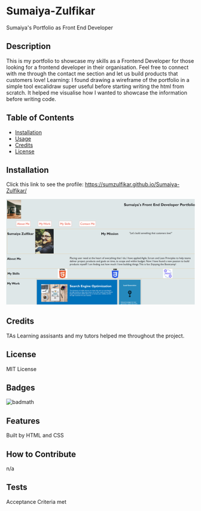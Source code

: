# Sumaiya-Zulfikar
Sumaiya's Portfolio as Front End Developer


## Description

This is my portfolio to showcase my skills as a Frontend Developer for those looking for a frontend developer in their organisation. Feel free to connect with me through the 
contact me section and let us build products that customers love!
Learning:
I found drawing a wireframe of the portfolio in a simple tool excalidraw super useful before starting writing the html from scratch.
It helped me visualise how I wanted to showcase the information before writing code.

## Table of Contents 


- [Installation](#installation)
- [Usage](#usage)
- [Credits](#credits)
- [License](#license)

## Installation


Click this link to see the profile: https://sumzulfikar.github.io/Sumaiya-Zulfikar/


![alt text](/images/application_ss.PNG)

## Credits

TAs Learning assisants and my tutors helped me throughout the project.

## License

MIT License

## Badges

![badmath](https://github.com/sumzulfikar?tab=achievements)


## Features

Built by HTML and CSS

## How to Contribute

n/a

## Tests

Acceptance Criteria met
